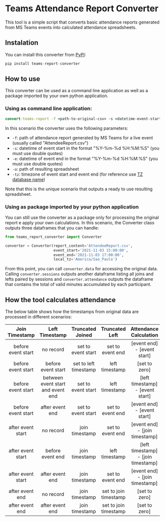# Teams Attendance Report Converter

This tool is a simple script that converts basic attendance reports generated from MS Teams events into calculated attendance spreadsheets.

## Instalation

You can install this converter from [PyPI](https://pypi.org/project/teams-report-converter):

```python
pip install teams-report-converter
```

## How to use

This converter can be used as a command line application as well as a package imported by your own python application.

### Using as command line application:

```cmd
convert-teams-report -f <path-to-original-csv> -s <datetime-event-start> -e <datetime-event-end> -tz <timezone-event> -o <path-to-resulting-spreadsheet>
```
In this scenario the converter uses the following parameters:
- `-f`: path of attendance report generated by MS Teams for a live event (usually called "AttendeeReport.csv")
- `-s`: datetime of event start in the format "%Y-%m-%d %H:%M:%S" (you must use double quotes)
- `-e`: datetime of event end in the format "%Y-%m-%d %H:%M:%S" (you must use double quotes)
- `-o`: path of resulting spreadsheet
- `-tz`: timezone of event start and event end (for reference use [TZ database name](https://en.wikipedia.org/wiki/List_of_tz_database_time_zones#List))

Note that this is the unique scenario that outputs a ready to use resulting spreadsheet.

### Using as package imported by your python application

You can still use the converter as a package only for processing the original report e apply your own calculations. In this scenario, the Converter class outputs three dataframes that you can handle:

```python
from teams_report_converter import Converter

converter = Converter(report_content='AttendeeReport.csv', 
                      event_start='2021-11-03 15:00:00', 
                      event_end='2021-11-03 17:00:00', 
                      local_tz='America/Sao_Paulo')
```
From this point, you can call `converter.data` for accessing the original data. Calling `converter.sessions` outputs another dataframe listing all joins and lefts paired by sessions and `converter.attendance` outputs the dataframe that contains the total of valid minutes accumulated by each participant.


## How the tool calculates attendance

The below table shows how the timestamps from original data are processed in different scenarios:

| Join Timestamp     | Left Timestamp                    | Truncated Joined      | Truncated Left        | Attendance Calculation              |
|:------------------:|:---------------------------------:|:---------------------:|:---------------------:|:-----------------------------------:|
| before event start | no record                         | set to event start    | set to event end      | [event end] - [event start]         |
| before event start | before event start                | set to left timestamp | left timestamp        | [set to zero]                       |
| before event start | between event start and event end | set to event start    | left timestamp        | [left timestamp] - [event start]    |
| before event start | after event end                   | set to event start    | set to event end      | [event end] - [event start]         |
| after event start  | no record                         | join timestamp        | set to event end      | [event end] - [join timestamp]      |
| after event start  | before event end                  | join timestamp        | left timestamp        | [left timestamp] - [join timestamp] |
| after event start  | after event end                   | join timestamp        | set to event end      | [event end] - [join timestamp]      |
| after event end    | no record                         | join timestamp        | set to join timestamp | [set to zero]                       |
| after event end    | after event end                   | join timestamp        | set to join timestamp | [set to zero]                       |